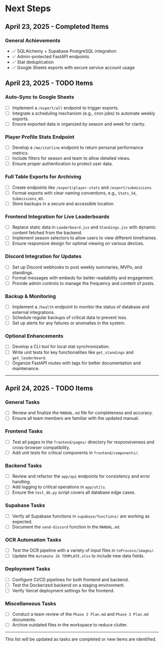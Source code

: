 # Next Steps

## April 23, 2025 - Completed Items

### General Achievements

- ✅ SQLAlchemy + Supabase PostgreSQL integration
- ✅ Admin-protected FastAPI endpoints
- ✅ Stat deduplication
- ✅ Google Sheets exports with secure service account usage

## April 23, 2025 - TODO Items

### Auto-Sync to Google Sheets

- [ ] Implement a `/export/all` endpoint to trigger exports.
- [ ] Integrate a scheduling mechanism (e.g., cron jobs) to automate weekly exports.
- [ ] Ensure exported data is organized by season and week for clarity.

### Player Profile Stats Endpoint

- [ ] Develop a `/me/statline` endpoint to return personal performance metrics.
- [ ] Include filters for season and team to allow detailed views.
- [ ] Ensure proper authentication to protect user data.

### Full Table Exports for Archiving

- [ ] Create endpoints like `/export/player-stats` and `/export/submissions`.
- [ ] Format exports with clear naming conventions, e.g., `Stats_S4`, `Submissions_W3`.
- [ ] Store backups in a secure and accessible location.

### Frontend Integration for Live Leaderboards

- [ ] Replace static data in `Leaderboard.jsx` and `Standings.jsx` with dynamic content fetched from the backend.
- [ ] Implement season selectors to allow users to view different timeframes.
- [ ] Ensure responsive design for optimal viewing on various devices.

### Discord Integration for Updates

- [ ] Set up Discord webhooks to post weekly summaries, MVPs, and standings.
- [ ] Format messages with embeds for better readability and engagement.
- [ ] Provide admin controls to manage the frequency and content of posts.

### Backup & Monitoring

- [ ] Implement a `/health` endpoint to monitor the status of database and external integrations.
- [ ] Schedule regular backups of critical data to prevent loss.
- [ ] Set up alerts for any failures or anomalies in the system.

### Optional Enhancements

- [ ] Develop a CLI tool for local stat synchronization.
- [ ] Write unit tests for key functionalities like `get_standings` and `get_leaderboard`.
- [ ] Organize FastAPI routes with tags for better documentation and maintenance.

---

## April 24, 2025 - TODO Items

### General Tasks

- [ ] Review and finalize the `MANUAL.md` file for completeness and accuracy.
- [ ] Ensure all team members are familiar with the updated manual.

### Frontend Tasks

- [ ] Test all pages in the `frontend/pages/` directory for responsiveness and cross-browser compatibility.
- [ ] Add unit tests for critical components in `frontend/components/`.

### Backend Tasks

- [ ] Review and refactor the `app/api` endpoints for consistency and error handling.
- [ ] Add logging to critical operations in `app/utils`.
- [ ] Ensure the `test_db.py` script covers all database edge cases.

### Supabase Tasks

- [ ] Verify all Supabase functions in `supabase/functions/` are working as expected.
- [ ] Document the `send-discord` function in the `MANUAL.md`.

### OCR Automation Tasks

- [ ] Test the OCR pipeline with a variety of input files in `toProcess/images/`.
- [ ] Update the `Automate 2k TEMPLATE.xlsx` to include new data fields.

### Deployment Tasks

- [ ] Configure CI/CD pipelines for both frontend and backend.
- [ ] Test the Dockerized backend on a staging environment.
- [ ] Verify Vercel deployment settings for the frontend.

### Miscellaneous Tasks

- [ ] Conduct a team review of the `Phase 2 Plan.md` and `Phase 3 Plan.md` documents.
- [ ] Archive outdated files in the workspace to reduce clutter.

---

This list will be updated as tasks are completed or new items are identified.

